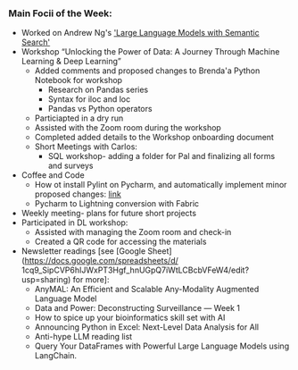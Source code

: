 ### Main Focii of the Week:
- Worked on Andrew Ng's ['Large Language Models with Semantic Search'](https://www.deeplearning.ai/short-courses/large-language-models-semantic-search/)
- Workshop “Unlocking the Power of Data: A Journey Through Machine Learning & Deep Learning”
    - Added comments and proposed changes to Brenda'a Python Notebook for workshop
        - Research on Pandas series
        - Syntax for iloc and loc
        - Pandas vs Python operators
    - Particiapted in a dry run
    - Assisted with the Zoom room during the workshop
    - Completed added details to the Workshop onboarding document 
    - Short Meetings with Carlos: 
        - SQL workshop- adding a folder for Pal and finalizing all forms and
        surveys
- Coffee and Code
    - How ot install Pylint on Pycharm, and automatically implement minor
    proposed changes: [link](https://stackoverflow.com/questions/38134086/how-to-run-pylint-with-pycharm)
    - Pycharm to Lightning conversion with Fabric
- Weekly meeting- plans for future short projects
- Participated in DL workshop:
    - Assisted with managing the Zoom room and check-in
    - Created a QR code for accessing the materials
- Newsletter readings [see [Google Sheet](https://docs.google.com/spreadsheets/d/ 1cq9_SipCVP6hIJWxPT3Hgf_hnUGpQ7iWtLCBcbVFeW4/edit?usp=sharing) for more]:
    - AnyMAL: An Efficient and Scalable Any-Modality Augmented Language Model
    - Data and Power: Deconstructing Surveillance — Week 1
    - How to spice up your bioinformatics skill set with AI
    - Announcing Python in Excel: Next-Level Data Analysis for All
    - Anti-hype LLM reading list
    - Query Your DataFrames with Powerful Large Language Models using LangChain.
